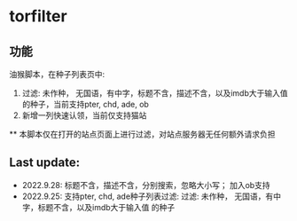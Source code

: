 # torfilter

## 功能
油猴脚本，在种子列表页中:
1. 过滤: 未作种， 无国语，有中字，标题不含，描述不含，以及imdb大于输入值 的种子，当前支持pter, chd, ade, ob
2. 新增一列快速认领，当前仅支持猫站

** 本脚本仅在打开的站点页面上进行过滤，对站点服务器无任何额外请求负担


## Last update:
* 2022.9.28: 标题不含，描述不含，分别搜索，忽略大小写； 加入ob支持
* 2022.9.25: 支持pter, chd, ade种子列表过滤: 过滤: 未作种， 无国语，有中字，标题不含，以及imdb大于输入值 的种子


